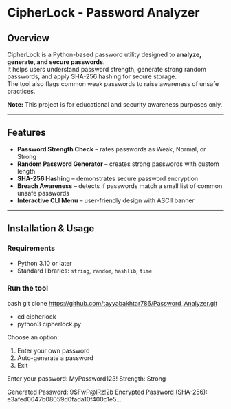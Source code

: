 #  CipherLock - Password Analyzer

##  Overview
CipherLock is a Python-based password utility designed to **analyze, generate, and secure passwords**.  
It helps users understand password strength, generate strong random passwords, and apply SHA-256 hashing for secure storage.  
The tool also flags common weak passwords to raise awareness of unsafe practices.  

 **Note:** This project is for educational and security awareness purposes only.  

---

##  Features
-  **Password Strength Check** – rates passwords as Weak, Normal, or Strong  
-  **Random Password Generator** – creates strong passwords with custom length  
-  **SHA-256 Hashing** – demonstrates secure password encryption  
-  **Breach Awareness** – detects if passwords match a small list of common unsafe passwords  
-  **Interactive CLI Menu** – user-friendly design with ASCII banner  

---

##  Installation & Usage
### Requirements
- Python 3.10 or later  
- Standard libraries: `string`, `random`, `hashlib`, `time`

### Run the tool
bash
git clone https://github.com/tayyabakhtar786/Password_Analyzer.git
- cd cipherlock
- python3 cipherlock.py

Choose an option:
1) Enter your own password
2) Auto-generate a password
3) Exit

Enter your password: MyPassword123!
Strength: Strong

Generated Password: 9$FwP@lRz!2b
Encrypted Password (SHA-256): e3afed0047b08059d0fada10f400c1e5...



